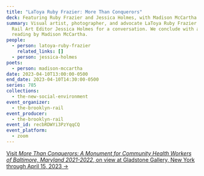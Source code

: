 ```yaml
---
title: "LaToya Ruby Frazier: More Than Conquerors"
deck: Featuring Ruby Frazier and Jessica Holmes, with Madison McCartha
summary: Visual artist, photographer, and advocate LaToya Ruby Frazier joins
  Rail Art Editor Jessica Holmes for a conversation. We conclude with a poetry
  reading by Madison McCartha.
people:
  - person: latoya-ruby-frazier
    related_links: []
  - person: jessica-holmes
poets:
  - person: madison-mccartha
date: 2023-04-10T13:00:00-0500
end_date: 2023-04-10T14:30:00-0500
series: 785
collections:
  - the-new-social-environment
event_organizer:
  - the-brooklyn-rail
event_producer:
  - the-brooklyn-rail
event_id: recbRDWYi3PzYqqCQ
event_platform:
  - zoom
---
```

[V﻿isit *More Than Conquerors: A Monument for Community Health Workers of Baltimore, Maryland 2021-2022*, on view at Gladstone Gallery, New York through April 15, 2023 →](https://www.gladstonegallery.com/exhibition/10721/latoya-ruby-frazier/info)